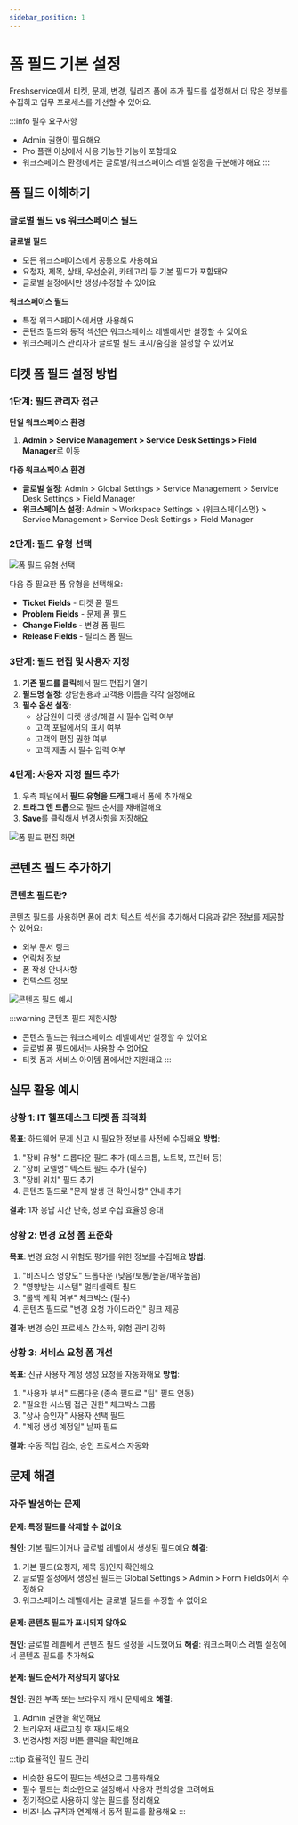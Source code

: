 ```yaml
---
sidebar_position: 1
---
```


# 폼 필드 기본 설정

Freshservice에서 티켓, 문제, 변경, 릴리즈 폼에 추가 필드를 설정해서 더 많은 정보를 수집하고 업무 프로세스를 개선할 수 있어요.

:::info 필수 요구사항
- Admin 권한이 필요해요
- Pro 플랜 이상에서 사용 가능한 기능이 포함돼요
- 워크스페이스 환경에서는 글로벌/워크스페이스 레벨 설정을 구분해야 해요
:::

## 폼 필드 이해하기

### 글로벌 필드 vs 워크스페이스 필드

**글로벌 필드**
- 모든 워크스페이스에서 공통으로 사용해요
- 요청자, 제목, 상태, 우선순위, 카테고리 등 기본 필드가 포함돼요
- 글로벌 설정에서만 생성/수정할 수 있어요

**워크스페이스 필드**
- 특정 워크스페이스에서만 사용해요
- 콘텐츠 필드와 동적 섹션은 워크스페이스 레벨에서만 설정할 수 있어요
- 워크스페이스 관리자가 글로벌 필드 표시/숨김을 설정할 수 있어요

## 티켓 폼 필드 설정 방법

### 1단계: 필드 관리자 접근

**단일 워크스페이스 환경**
1. **Admin > Service Management > Service Desk Settings > Field Manager**로 이동

**다중 워크스페이스 환경**
- **글로벌 설정**: Admin > Global Settings > Service Management > Service Desk Settings > Field Manager
- **워크스페이스 설정**: Admin > Workspace Settings > &#123;워크스페이스명&#125; > Service Management > Service Desk Settings > Field Manager

### 2단계: 필드 유형 선택

![폼 필드 유형 선택](https://s3.amazonaws.com/cdn.freshdesk.com/data/helpdesk/attachments/production/50007038976/original/JQJ4RUHcRf1nniLSUNMCvYlgVdQ4Fn-Wfw.png?1669779423)

다음 중 필요한 폼 유형을 선택해요:
- **Ticket Fields** - 티켓 폼 필드
- **Problem Fields** - 문제 폼 필드  
- **Change Fields** - 변경 폼 필드
- **Release Fields** - 릴리즈 폼 필드

### 3단계: 필드 편집 및 사용자 지정

1. **기존 필드를 클릭**해서 필드 편집기 열기
2. **필드명 설정**: 상담원용과 고객용 이름을 각각 설정해요
3. **필수 옵션 설정**: 
   - 상담원이 티켓 생성/해결 시 필수 입력 여부
   - 고객 포털에서의 표시 여부
   - 고객의 편집 권한 여부
   - 고객 제출 시 필수 입력 여부

### 4단계: 사용자 지정 필드 추가

1. 우측 패널에서 **필드 유형을 드래그**해서 폼에 추가해요
2. **드래그 앤 드롭**으로 필드 순서를 재배열해요
3. **Save**를 클릭해서 변경사항을 저장해요

![폼 필드 편집 화면](https://s3.amazonaws.com/cdn.freshdesk.com/data/helpdesk/attachments/production/50000033639/original/WC-JjBdB4p2gP8skcd4sn3gwGVy2qVb0eA.png?1563782783)

## 콘텐츠 필드 추가하기

### 콘텐츠 필드란?

콘텐츠 필드를 사용하면 폼에 리치 텍스트 섹션을 추가해서 다음과 같은 정보를 제공할 수 있어요:
- 외부 문서 링크
- 연락처 정보
- 폼 작성 안내사항
- 컨텍스트 정보

![콘텐츠 필드 예시](https://s3.amazonaws.com/cdn.freshdesk.com/data/helpdesk/attachments/production/50002096917/original/fX6HcvR3k0970gw6HlAHMU8iR9N74Mc8ew.png?1606289282)

:::warning 콘텐츠 필드 제한사항
- 콘텐츠 필드는 워크스페이스 레벨에서만 설정할 수 있어요
- 글로벌 폼 필드에서는 사용할 수 없어요
- 티켓 폼과 서비스 아이템 폼에서만 지원돼요
:::

## 실무 활용 예시

### 상황 1: IT 헬프데스크 티켓 폼 최적화
**목표**: 하드웨어 문제 신고 시 필요한 정보를 사전에 수집해요
**방법**: 
1. "장비 유형" 드롭다운 필드 추가 (데스크톱, 노트북, 프린터 등)
2. "장비 모델명" 텍스트 필드 추가 (필수)
3. "장비 위치" 필드 추가
4. 콘텐츠 필드로 "문제 발생 전 확인사항" 안내 추가

**결과**: 1차 응답 시간 단축, 정보 수집 효율성 증대

### 상황 2: 변경 요청 폼 표준화
**목표**: 변경 요청 시 위험도 평가를 위한 정보를 수집해요
**방법**:
1. "비즈니스 영향도" 드롭다운 (낮음/보통/높음/매우높음)
2. "영향받는 시스템" 멀티셀렉트 필드
3. "롤백 계획 여부" 체크박스 (필수)
4. 콘텐츠 필드로 "변경 요청 가이드라인" 링크 제공

**결과**: 변경 승인 프로세스 간소화, 위험 관리 강화

### 상황 3: 서비스 요청 폼 개선
**목표**: 신규 사용자 계정 생성 요청을 자동화해요
**방법**:
1. "사용자 부서" 드롭다운 (종속 필드로 "팀" 필드 연동)
2. "필요한 시스템 접근 권한" 체크박스 그룹
3. "상사 승인자" 사용자 선택 필드
4. "계정 생성 예정일" 날짜 필드

**결과**: 수동 작업 감소, 승인 프로세스 자동화

## 문제 해결

### 자주 발생하는 문제

#### 문제: 특정 필드를 삭제할 수 없어요
**원인**: 기본 필드이거나 글로벌 레벨에서 생성된 필드예요
**해결**: 
1. 기본 필드(요청자, 제목 등)인지 확인해요
2. 글로벌 설정에서 생성된 필드는 Global Settings > Admin > Form Fields에서 수정해요
3. 워크스페이스 레벨에서는 글로벌 필드를 수정할 수 없어요

#### 문제: 콘텐츠 필드가 표시되지 않아요
**원인**: 글로벌 레벨에서 콘텐츠 필드 설정을 시도했어요
**해결**: 워크스페이스 레벨 설정에서 콘텐츠 필드를 추가해요

#### 문제: 필드 순서가 저장되지 않아요
**원인**: 권한 부족 또는 브라우저 캐시 문제예요
**해결**: 
1. Admin 권한을 확인해요
2. 브라우저 새로고침 후 재시도해요
3. 변경사항 저장 버튼 클릭을 확인해요

:::tip 효율적인 필드 관리
- 비슷한 용도의 필드는 섹션으로 그룹화해요
- 필수 필드는 최소한으로 설정해서 사용자 편의성을 고려해요
- 정기적으로 사용하지 않는 필드를 정리해요
- 비즈니스 규칙과 연계해서 동적 필드를 활용해요
:::

